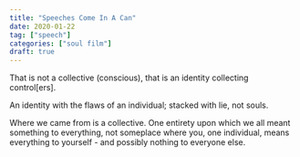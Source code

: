 ```yaml
---
title: "Speeches Come In A Can"
date: 2020-01-22
tag: ["speech"]
categories: ["soul film"]
draft: true
---
```



That is not a collective (conscious), that is an identity collecting control[ers]. 

An identity with the flaws of an individual; stacked with lie, not souls. 

Where we came from is a collective. One entirety upon which we all meant something to everything, not someplace where you, one individual, means everything to yourself - and possibly nothing to everyone else.